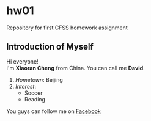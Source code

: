 # hw01
Repository for first CFSS homework assignment  

## Introduction of Myself

Hi everyone!  
I'm **Xiaoran Cheng** from China. You can call me **David**.

1. *Hometown*: Beijing
2. *Interest*:
   * Soccer
   * Reading

You guys can follow me on [Facebook](https://www.facebook.com/profile.php?id=100005247065834)
